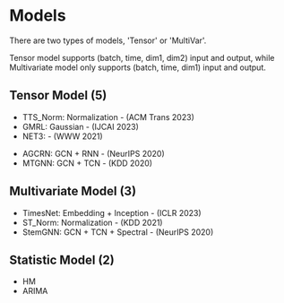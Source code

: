 # Models

There are two types of models, 'Tensor' or 'MultiVar'.

Tensor model supports (batch, time, dim1, dim2) input and output, while Multivariate model only supports (batch, time, dim1) input and output.

## Tensor Model (5)
+ TTS_Norm: Normalization - (ACM Trans 2023)
+ GMRL:  Gaussian  - (IJCAI 2023)
+ NET3:            - (WWW 2021)
<!-- + STC_GNN:         - (CIKM 2021)  -->
<!-- + DMSTGCN:         - (KDD 2021) -->
+ AGCRN: GCN + RNN - (NeurIPS 2020)
+ MTGNN: GCN + TCN - (KDD 2020)


## Multivariate Model (3)
<!-- + GTS:     GCN + RNN            - (ICLR 2021) -->
+ TimesNet: Embedding + Inception - (ICLR 2023)
+ ST_Norm:  Normalization         - (KDD 2021)
+ StemGNN:  GCN + TCN + Spectral  - (NeurIPS 2020)


## Statistic Model (2)
+ HM
+ ARIMA